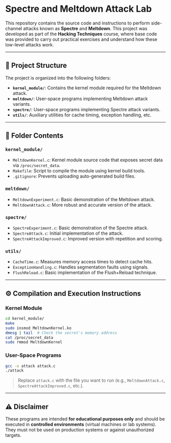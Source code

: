 # Spectre and Meltdown Attack Lab

This repository contains the source code and instructions to perform side-channel attacks known as **Spectre** and **Meltdown**. This project was developed as part of the **Hacking Techniques** course, where base code was provided to carry out practical exercises and understand how these low-level attacks work.

---

## 📁 Project Structure

The project is organized into the following folders:

- **`kernel_module/`**: Contains the kernel module required for the Meltdown attack.
- **`meltdown/`**: User-space programs implementing Meltdown attack variants.
- **`spectre/`**: User-space programs implementing Spectre attack variants.
- **`utils/`**: Auxiliary utilities for cache timing, exception handling, etc.

---

## 📂 Folder Contents

### `kernel_module/`
- `MeltdownKernel.c`: Kernel module source code that exposes secret data via `/proc/secret_data`.
- `Makefile`: Script to compile the module using kernel build tools.
- `.gitignore`: Prevents uploading auto-generated build files.

### `meltdown/`
- `MeltdownExperiment.c`: Basic demonstration of the Meltdown attack.
- `MeltdownAttack.c`: More robust and accurate version of the attack.

### `spectre/`
- `SpectreExperiment.c`: Basic demonstration of the Spectre attack.
- `SpectreAttack.c`: Initial implementation of the attack.
- `SpectreAttackImproved.c`: Improved version with repetition and scoring.

### `utils/`
- `CacheTime.c`: Measures memory access times to detect cache hits.
- `ExceptionHandling.c`: Handles segmentation faults using signals.
- `FlushReload.c`: Basic implementation of the Flush+Reload technique.

---

## ⚙️ Compilation and Execution Instructions

### Kernel Module

```bash
cd kernel_module/
make
sudo insmod MeltdownKernel.ko
dmesg | tail  # Check the secret's memory address
cat /proc/secret_data
sudo rmmod MeltdownKernel
```

### User-Space Programs

```bash
gcc -o attack attack.c
./attack
```

> Replace `attack.c` with the file you want to run (e.g., `MeltdownAttack.c`, `SpectreAttackImproved.c`, etc.).

---

## ⚠️ Disclaimer

These programs are intended **for educational purposes only** and should be executed in **controlled environments** (virtual machines or lab systems). They must not be used on production systems or against unauthorized targets.


